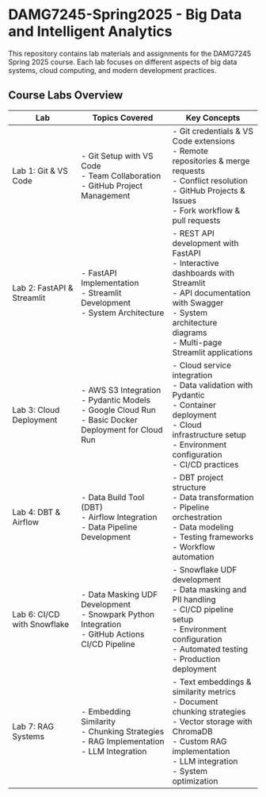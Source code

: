 # DAMG7245-Spring2025 - Big Data and Intelligent Analytics

This repository contains lab materials and assignments for the DAMG7245 Spring 2025 course. Each lab focuses on different aspects of big data systems, cloud computing, and modern development practices.

## Course Labs Overview

| Lab | Topics Covered | Key Concepts |
|-----|---------------|--------------|
| Lab 1: Git & VS Code | - Git Setup with VS Code<br/>- Team Collaboration<br/>- GitHub Project Management | - Git credentials & VS Code extensions<br/>- Remote repositories & merge requests<br/>- Conflict resolution<br/>- GitHub Projects & Issues<br/>- Fork workflow & pull requests |
| Lab 2: FastAPI & Streamlit | - FastAPI Implementation<br/>- Streamlit Development<br/>- System Architecture | - REST API development with FastAPI<br/>- Interactive dashboards with Streamlit<br/>- API documentation with Swagger<br/>- System architecture diagrams<br/>- Multi-page Streamlit applications |
| Lab 3: Cloud Deployment | - AWS S3 Integration<br/>- Pydantic Models<br/>- Google Cloud Run<br/>- Basic Docker Deployment for Cloud Run | - Cloud service integration<br/>- Data validation with Pydantic<br/>- Container deployment<br/>- Cloud infrastructure setup<br/>- Environment configuration<br/>- CI/CD practices |
| Lab 4: DBT & Airflow | - Data Build Tool (DBT)<br/>- Airflow Integration<br/>- Data Pipeline Development | - DBT project structure<br/>- Data transformation<br/>- Pipeline orchestration<br/>- Data modeling<br/>- Testing frameworks<br/>- Workflow automation |
| Lab 6: CI/CD with Snowflake | - Data Masking UDF Development<br/>- Snowpark Python Integration<br/>- GitHub Actions CI/CD Pipeline | - Snowflake UDF development<br/>- Data masking and PII handling<br/>- CI/CD pipeline setup<br/>- Environment configuration<br/>- Automated testing<br/>- Production deployment |
| Lab 7: RAG Systems | - Embedding Similarity<br/>- Chunking Strategies<br/>- RAG Implementation<br/>- LLM Integration | - Text embeddings & similarity metrics<br/>- Document chunking strategies<br/>- Vector storage with ChromaDB<br/>- Custom RAG implementation<br/>- LLM integration<br/>- System optimization

